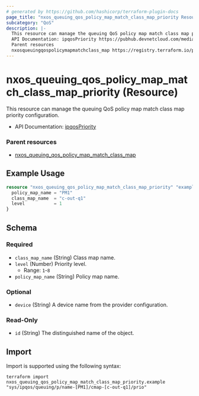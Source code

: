 ```yaml
---
# generated by https://github.com/hashicorp/terraform-plugin-docs
page_title: "nxos_queuing_qos_policy_map_match_class_map_priority Resource - terraform-provider-nxos"
subcategory: "QoS"
description: |-
  This resource can manage the queuing QoS policy map match class map priority configuration.
  API Documentation: ipqosPriority https://pubhub.devnetcloud.com/media/dme-docs-10-2-2/docs/Qos/ipqos:Priority/
  Parent resources
  nxosqueuingqospolicymapmatchclass_map https://registry.terraform.io/providers/CiscoDevNet/nxos/latest/docs/resources/queuing_qos_policy_map_match_class_map
---
```


# nxos_queuing_qos_policy_map_match_class_map_priority (Resource)

This resource can manage the queuing QoS policy map match class map priority configuration.

- API Documentation: [ipqosPriority](https://pubhub.devnetcloud.com/media/dme-docs-10-2-2/docs/Qos/ipqos:Priority/)

### Parent resources

- [nxos_queuing_qos_policy_map_match_class_map](https://registry.terraform.io/providers/CiscoDevNet/nxos/latest/docs/resources/queuing_qos_policy_map_match_class_map)

## Example Usage

```terraform
resource "nxos_queuing_qos_policy_map_match_class_map_priority" "example" {
  policy_map_name = "PM1"
  class_map_name  = "c-out-q1"
  level           = 1
}
```

<!-- schema generated by tfplugindocs -->
## Schema

### Required

- `class_map_name` (String) Class map name.
- `level` (Number) Priority level.
  - Range: `1`-`8`
- `policy_map_name` (String) Policy map name.

### Optional

- `device` (String) A device name from the provider configuration.

### Read-Only

- `id` (String) The distinguished name of the object.

## Import

Import is supported using the following syntax:

```shell
terraform import nxos_queuing_qos_policy_map_match_class_map_priority.example "sys/ipqos/queuing/p/name-[PM1]/cmap-[c-out-q1]/prio"
```
